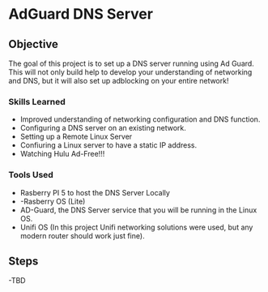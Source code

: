# AdGuard DNS Server

## Objective

The goal of this project is to set up a DNS server running using Ad Guard. This will not only build help to develop your understanding of networking and DNS, but it will also set up adblocking on your entire network!

### Skills Learned

- Improved understanding of networking configuration and DNS function. 
- Configuring a DNS server on an existing network. 
- Setting up a Remote Linux Server
- Confiuring a Linux server to have a static IP address.
- Watching Hulu Ad-Free!!!

### Tools Used

- Rasberry PI 5 to host the DNS Server Locally
- -Rasberry OS (Lite)
- AD-Guard, the DNS Server service that you will be running in the Linux OS.
- Unifi OS (In this project Unifi networking solutions were used, but any modern router should work just fine).

## Steps

-TBD
